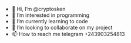 - 👋 Hi, I’m @cryptosken
- 👀 I’m interested in programming
- 🌱 I’m currently learning to code
- 💞️ I’m looking to collaborate on my project
- 📫 How to reach me telegram +243903254813

<!---
cryptosken/cryptosken is a ✨ special ✨ repository because its `README.md` (this file) appears on your GitHub profile.
You can click the Preview link to take a look at your changes.
--->
